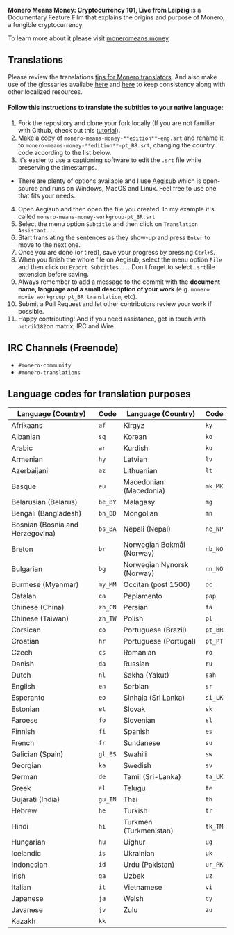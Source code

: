 **Monero Means Money: Cryptocurrency 101, Live from Leipzig** is a Documentary Feature Film that explains the origins and purpose of Monero, a fungible cryptocurrency.

To learn more about it please visit [moneromeans.money](https://moneromeans.money)

## Translations

Please review the translations [tips for Monero translators](https://github.com/monero-ecosystem/monero-translations/blob/master/translation-tips.md). And also make use of the glossaries availabe [here](https://translate.getmonero.org/dictionaries/monero/) and [here](https://github.com/monero-ecosystem/monero-translations/tree/master/terminology-guides) to keep consistency along with other localized resources.

#### Follow this instructions to translate the subtitles to your native language:

1. Fork the repository and clone your fork locally (If you are not familiar with Github, check out this [tutorial](https://guides.github.com/activities/hello-world/)).
2. Make a copy of `monero-means-money-**edition**-eng.srt` and rename it to `monero-means-money-**edition**-pt_BR.srt`, changing the country code according to the list below.
3. It's easier to use a captioning software to edit the `.srt` file while preserving the timestamps.
  * There are plenty of options available and I use [Aegisub](http://www.aegisub.org/) which is open-source and runs on Windows, MacOS and Linux. Feel free to use one that fits your needs.
4. Open Aegisub and then open the file you created. In my example it's called `monero-means-money-workgroup-pt_BR.srt`
5. Select the menu option `Subtitle` and then click on `Translation Assistant...`
6. Start translating the sentences as they show-up and press `Enter` to move to the next one.
7. Once you are done (or tired), save your progress by pressing `Ctrl+S`.
8. When you finish the whole file on Aegisub, select the menu option `File` and then click on `Export Subtitles...`. Don't forget to select `.srt`file extension before saving.
9. Always remember to add a message to the commit with the **document name, language and a small description of your work** (e.g. `monero movie workgroup pt_BR translation`, etc).
10. Submit a Pull Request and let other contributors review your work if possible.
11. Happy contributing! And if you need assistance, get in touch with `netrik182`on matrix, IRC and Wire.

## IRC Channels (Freenode)

* `#monero-community`
* `#monero-translations`

## Language codes for translation purposes

Language (Country) | Code | Language (Country) | Code
--- | --- | --- | ---
Afrikaans | `af` | Kirgyz | `ky`
Albanian | `sq` | Korean | `ko`
Arabic | `ar` | Kurdish | `ku`
Armenian | `hy` | Latvian | `lv`
Azerbaijani | `az` | Lithuanian | `lt`
Basque | `eu` | Macedonian (Macedonia) | `mk_MK`
Belarusian (Belarus) | `be_BY` | Malagasy | `mg`
Bengali (Bangladesh) | `bn_BD` | Mongolian | `mn`
Bosnian (Bosnia and Herzegovina) | `bs_BA` | Nepali (Nepal) | `ne_NP`
Breton | `br` | Norwegian Bokmål (Norway) | `nb_NO`
Bulgarian | `bg` | Norwegian Nynorsk (Norway) | `nn_NO`
Burmese (Myanmar) | `my_MM` | Occitan (post 1500) | `oc`
Catalan | `ca` | Papiamento | `pap`
Chinese (China) | `zh_CN` | Persian | `fa`
Chinese (Taiwan) | `zh_TW` | Polish | `pl`
Corsican | `co` | Portuguese (Brazil) | `pt_BR`
Croatian | `hr` | Portuguese (Portugal) | `pt_PT`
Czech | `cs` | Romanian | `ro`
Danish | `da` | Russian | `ru`
Dutch | `nl` | Sakha (Yakut) | `sah`
English | `en` | Serbian | `sr`
Esperanto | `eo` | Sinhala (Sri Lanka) | `si_LK`
Estonian | `et` | Slovak | `sk`
Faroese | `fo` | Slovenian | `sl`
Finnish | `fi` | Spanish | `es`
French | `fr` | Sundanese | `su`
Galician (Spain) | `gl_ES` | Swahili | `sw`
Georgian | `ka` | Swedish | `sv`
German | `de` | Tamil (Sri-Lanka) | `ta_LK`
Greek | `el` | Telugu | `te`
Gujarati (India) | `gu_IN` | Thai | `th`
Hebrew | `he` | Turkish | `tr`
Hindi | `hi` | Turkmen (Turkmenistan) | `tk_TM`
Hungarian | `hu` | Uighur | `ug`
Icelandic | `is` | Ukrainian | `uk`
Indonesian | `id` | Urdu (Pakistan) | `ur_PK`
Irish | `ga` | Uzbek | `uz`
Italian | `it` | Vietnamese | `vi`
Japanese | `ja` | Welsh | `cy`
Javanese | `jv` | Zulu | `zu`
Kazakh | `kk` |  | 
